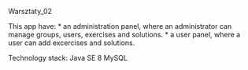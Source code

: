 Warsztaty_02

This app have: * an administration panel, where an administrator can manage groups, users, exercises and solutions. * a user panel, where a user can add excercises and solutions.

Technology stack: Java SE 8 MySQL
